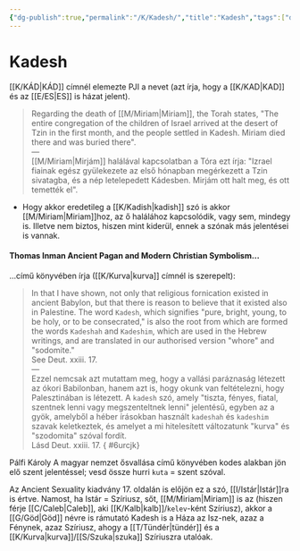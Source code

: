 ```yaml
---
{"dg-publish":true,"permalink":"/K/Kadesh/","title":"Kadesh","tags":["dg_uploaded","Englishtexttranslated"],"created":"2023-11-03T02:51","updated":"2023-11-03T02:51"}
---
```



# Kadesh

[[K/KÁD\|KÁD]] címnél elemezte PJI a nevet (azt írja, hogy a [[K/KAD\|KAD]] és az [[E/ES\|ES]] is házat jelent).  
> Regarding the death of [[M/Miriam\|Miriam]], the Torah states, "The entire congregation of the children of Israel arrived at the desert of Tzin in the first month, and the people settled in Kadesh. Miriam died there and was buried there".  
> —  
> [[M/Miriam\|Mirjám]] halálával kapcsolatban a Tóra ezt írja: "Izrael fiainak egész gyülekezete az első hónapban megérkezett a Tzin sivatagba, és a nép letelepedett Kádesben. Mirjám ott halt meg, és ott temették el".  
- Hogy akkor eredetileg a [[K/Kadish\|kadish]] szó is akkor [[M/Miriam\|Miriam]]hoz, az ő halálához kapcsolódik, vagy sem, mindegy is. Illetve nem biztos, hiszen mint kiderül, ennek a szónak más jelentései is vannak. 

#### Thomas Inman Ancient Pagan and Modern Christian Symbolism...

...című könyvében írja ([[K/Kurva\|kurva]] címnél is szerepelt):  
> In that I have shown, not only that religious fornication existed in ancient Babylon, but that there is reason to believe that it existed also in Palestine. The word `Kadesh`, which signifies "pure, bright, young, to be holy, or to be consecrated," is also the root from which are formed the words `Kadeshah` and `Kadeshim`, which are used in the Hebrew writings, and are translated in our authorised version "whore" and "sodomite."  
> See Deut. xxiii. 17.  
> —  
> Ezzel nemcsak azt mutattam meg, hogy a vallási paráznaság létezett az ókori Babilonban, hanem azt is, hogy okunk van feltételezni, hogy Palesztinában is létezett. A `kadesh` szó, amely "tiszta, fényes, fiatal, szentnek lenni vagy megszenteltnek lenni" jelentésű, egyben az a gyök, amelyből a héber írásokban használt `kadeshah` és `kadeshim` szavak keletkeztek, és amelyet a mi hitelesített változatunk "kurva" és "szodomita" szóval fordít.  
> Lásd Deut. xxiii. 17.  { #6urcjk}


Pálfi Károly A magyar nemzet ősvallása című könyvében kodes alakban jön elő szent jelentéssel; vesd össze hurri `kuta` = szent szóval.  

Az Ancient Sexuality kiadvány 17. oldalán is előjön ez a szó, [[I/Istár\|Istár]]ra is értve. Namost, ha Istár = Szíriusz, sőt, [[M/Miriam\|Miriam]] is az (hiszen férje [[C/Caleb\|Caleb]], aki [[K/Kalb\|kalb]]/`kelev`-ként Szíriusz), akkor a [[G/Göd\|Göd]] névre is rámutató Kadesh is a Háza az Isz-nek, azaz a Fénynek, azaz Szíriusz, ahogy a [[T/Tündér\|tündér]] és a [[K/Kurva\|kurva]]/[[S/Szuka\|szuka]] Szíriuszra utalóak.  